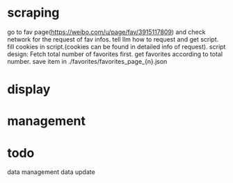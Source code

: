 # scraping
go to fav page(https://weibo.com/u/page/fav/3915117809) and check network for the request of fav infos.
tell llm how to request and get script.
fill cookies in script.(cookies can be found in detailed info of request).
script design:
Fetch total number of favorites first.
get favorites according to total number.
save item in ./favorites/favorites_page_{n}.json
# display
# management

# todo
data management
data update